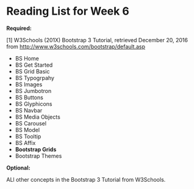 # Reading List for Week 6

**Required:**

[1] W3Schools (201X) Bootstrap 3 Tutorial, retrieved December 20, 2016 from http://www.w3schools.com/bootstrap/default.asp

- BS Home
- BS Get Started
- BS Grid Basic
- BS Typogrpahy
- BS Images
- BS Jumbotron
- BS Buttons
- BS Glyphicons
- BS Navbar
- BS Media Objects
- BS Carousel
- BS Model
- BS Tooltip
- BS Affix
- **Bootstrap Grids**
- Bootstrap Themes


**Optional:**

ALl other concepts in the Bootstrap 3 Tutorial from W3Schools.
